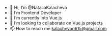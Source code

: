 - 👋 Hi, I’m @NataliaKalacheva
- 👀 I’m Frontend Developer
- 🌱 I’m currently into Vue.js
- 💞️ I’m looking to collaborate on Vue.js projects
- 📫 How to reach me kalachevan615@gmail.com

<!---
NataliaKalacheva/NataliaKalacheva is a ✨ special ✨ repository because its `README.md` (this file) appears on your GitHub profile.
You can click the Preview link to take a look at your changes.
--->

